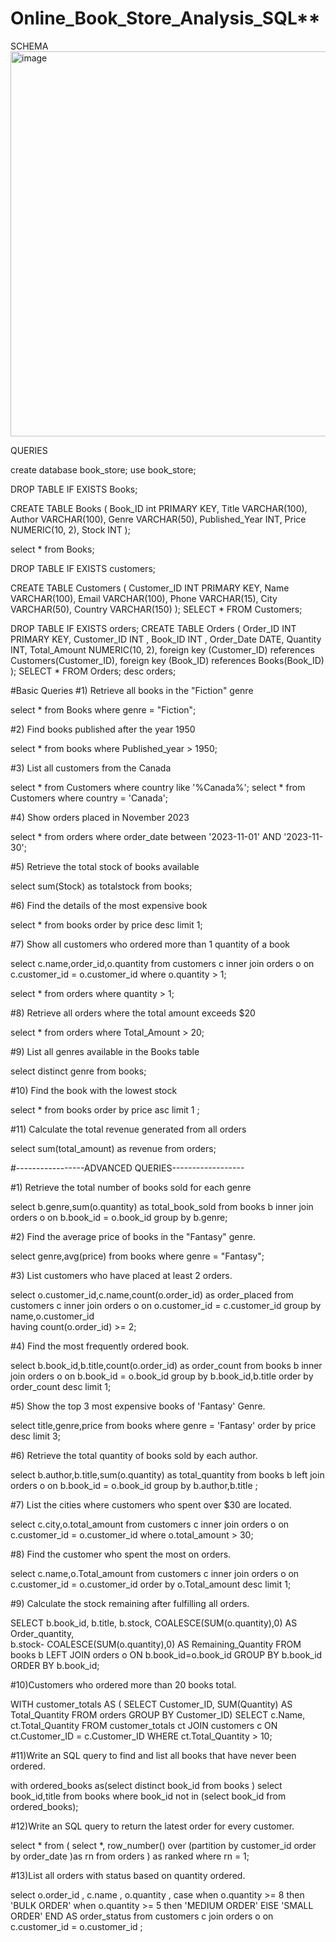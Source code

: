# Online_Book_Store_Analysis_SQL**
 SCHEMA
<img width="939" height="616" alt="image" src="https://github.com/user-attachments/assets/9a0b79ea-2155-4dfc-a614-f0ad4aeb28eb" />


 QUERIES
 
create database book_store;
use book_store;

DROP TABLE IF EXISTS Books;

CREATE TABLE Books (
    Book_ID int PRIMARY KEY,
    Title VARCHAR(100),
    Author VARCHAR(100),
    Genre VARCHAR(50),
    Published_Year INT,
    Price NUMERIC(10, 2),
    Stock INT
);

select * from Books;

DROP TABLE IF EXISTS customers;

CREATE TABLE Customers (
    Customer_ID INT PRIMARY KEY,
    Name VARCHAR(100),
    Email VARCHAR(100),
    Phone VARCHAR(15),
    City VARCHAR(50),
    Country VARCHAR(150)
);
SELECT * FROM Customers;

DROP TABLE IF EXISTS orders;
CREATE TABLE Orders (
    Order_ID INT PRIMARY KEY,
    Customer_ID INT ,
    Book_ID INT ,
    Order_Date DATE,
    Quantity INT,
    Total_Amount NUMERIC(10, 2),
    foreign key (Customer_ID) references Customers(Customer_ID),
	foreign key (Book_ID) references Books(Book_ID)
);
SELECT * FROM Orders;
desc orders;


#Basic Queries
#1) Retrieve all books in the "Fiction" genre

select * from Books where genre = "Fiction";

#2) Find books published after the year 1950

select * from books where Published_year > 1950;

#3) List all customers from the Canada

select * from Customers where country like '%Canada%';
select * from Customers where country = 'Canada';

#4) Show orders placed in November 2023

select * from orders where order_date between '2023-11-01' AND '2023-11-30';

#5) Retrieve the total stock of books available

select sum(Stock) as totalstock from books;

#6) Find the details of the most expensive book

select * from books order by price desc limit 1;

#7) Show all customers who ordered more than 1 quantity of a book

select c.name,order_id,o.quantity from customers c 
inner join orders o on c.customer_id = o.customer_id
where o.quantity > 1;

select * from orders where quantity > 1;

#8) Retrieve all orders where the total amount exceeds $20

select * from orders where Total_Amount > 20;

#9) List all genres available in the Books table

select distinct genre from books;

#10) Find the book with the lowest stock

select * from books  order by price asc limit 1 ;

#11) Calculate the total revenue generated from all orders

select sum(total_amount) as revenue from orders;

#-----------------ADVANCED QUERIES------------------

#1) Retrieve the total number of books sold for each genre

select b.genre,sum(o.quantity) as total_book_sold 
from books b inner join orders o 
on b.book_id = o.book_id
group by b.genre;

#2) Find the average price of books in the "Fantasy" genre.

select genre,avg(price) from books where genre = "Fantasy";

#3) List customers who have placed at least 2 orders.

select o.customer_id,c.name,count(o.order_id) as order_placed 
from customers c inner join orders o
on o.customer_id = c.customer_id
group by name,o.customer_id  
having count(o.order_id) >= 2;

#4) Find the most frequently ordered book.

select b.book_id,b.title,count(o.order_id) as order_count
from books b inner join orders o
on b.book_id = o.book_id
group by b.book_id,b.title
order by order_count desc
limit 1;


#5) Show the top 3 most expensive books of 'Fantasy' Genre.

select title,genre,price from books where genre = 'Fantasy' 
order by price desc limit 3;

#6) Retrieve the total quantity of books sold by each author.

select b.author,b.title,sum(o.quantity) as total_quantity 
from books b left join orders o 
on b.book_id = o.book_id
group  by b.author,b.title ;

#7) List the cities where customers who spent over $30 are located.

select c.city,o.total_amount 
from customers c inner join orders o
on c.customer_id = o.customer_id
where o.total_amount > 30;

#8) Find the customer who spent the most on orders.

select c.name,o.Total_amount 
from customers c inner join orders o
on c.customer_id = o.customer_id
order by o.Total_amount desc limit 1;

#9) Calculate the stock remaining after fulfilling all orders.

SELECT b.book_id, b.title, b.stock, COALESCE(SUM(o.quantity),0) AS Order_quantity,  
	b.stock- COALESCE(SUM(o.quantity),0) AS Remaining_Quantity
FROM books b
LEFT JOIN orders o ON b.book_id=o.book_id
GROUP BY b.book_id ORDER BY b.book_id;

#10)Customers who ordered more than 20 books total.

WITH customer_totals AS (
    SELECT 
        Customer_ID,
        SUM(Quantity) AS Total_Quantity
    FROM orders GROUP BY Customer_ID)
SELECT 
    c.Name,
    ct.Total_Quantity
FROM customer_totals ct
JOIN customers c 
ON ct.Customer_ID = c.Customer_ID
WHERE 
    ct.Total_Quantity > 10;


#11)Write an SQL query to find and list all books that have never been ordered.

with ordered_books as(select distinct book_id 
from books ) 
select book_id,title from books
where book_id not in (select  book_id from ordered_books);

#12)Write an SQL query to return the latest order for every customer.

select * from (
select *,
row_number() over (partition by customer_id order by order_date )as rn 
from orders
) as ranked where rn = 1;

#13)List all orders with status based on quantity ordered.

select o.order_id , c.name , o.quantity ,
case when o.quantity >= 8 then 'BULK ORDER'
    when o.quantity >= 5 then 'MEDIUM ORDER'
    ElSE 'SMALL ORDER'
    END AS order_status
from customers c join orders o
on c.customer_id = o.customer_id ;


